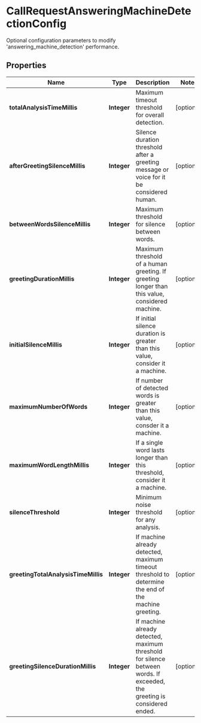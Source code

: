 

# CallRequestAnsweringMachineDetectionConfig

Optional configuration parameters to modify 'answering_machine_detection' performance.

## Properties

| Name | Type | Description | Notes |
|------------ | ------------- | ------------- | -------------|
|**totalAnalysisTimeMillis** | **Integer** | Maximum timeout threshold for overall detection. |  [optional] |
|**afterGreetingSilenceMillis** | **Integer** | Silence duration threshold after a greeting message or voice for it be considered human. |  [optional] |
|**betweenWordsSilenceMillis** | **Integer** | Maximum threshold for silence between words. |  [optional] |
|**greetingDurationMillis** | **Integer** | Maximum threshold of a human greeting. If greeting longer than this value, considered machine. |  [optional] |
|**initialSilenceMillis** | **Integer** | If initial silence duration is greater than this value, consider it a machine. |  [optional] |
|**maximumNumberOfWords** | **Integer** | If number of detected words is greater than this value, consder it a machine. |  [optional] |
|**maximumWordLengthMillis** | **Integer** | If a single word lasts longer than this threshold, consider it a machine. |  [optional] |
|**silenceThreshold** | **Integer** | Minimum noise threshold for any analysis. |  [optional] |
|**greetingTotalAnalysisTimeMillis** | **Integer** | If machine already detected, maximum timeout threshold to determine the end of the machine greeting. |  [optional] |
|**greetingSilenceDurationMillis** | **Integer** | If machine already detected, maximum threshold for silence between words. If exceeded, the greeting is considered ended. |  [optional] |



